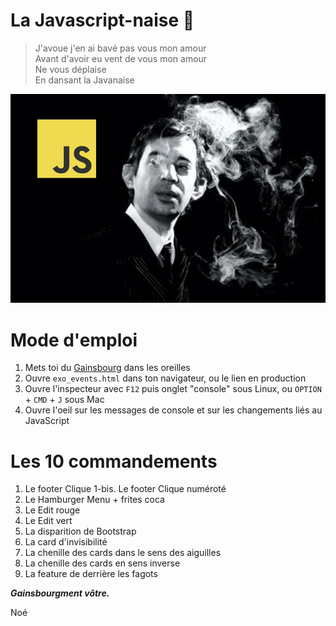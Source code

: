 # La Javascript-naise 🚬


> J'avoue j'en ai bavé pas vous mon amour <br>
> Avant d'avoir eu vent de vous mon amour <br>
> Ne vous déplaise <br>
> En dansant la Javanaise <br>

![Alt text](la_javascriptnaise.jpg?raw=true "La Javascriptnaise")

# Mode d'emploi

 1. Mets toi du [Gainsbourg](https://www.youtube.com/watch?v=V6gjzNm6dA0) dans les oreilles
 2. Ouvre `exo_events.html`  dans ton navigateur, ou le lien en production
 3. Ouvre l'inspecteur avec  `F12`  puis onglet "console" sous Linux, ou  `OPTION`  +  `CMD`  +  `J` sous Mac
 4. Ouvre l'oeil sur les messages de console et sur les changements liés au JavaScript

# Les 10 commandements

 1. Le footer Clique
 1-bis. Le footer Clique numéroté 
 2. Le Hamburger Menu + frites coca 
 3. Le Edit rouge
 4. Le Edit vert
 5. La disparition de Bootstrap
 6. La card d'invisibilité
 7. La chenille des cards dans le sens des aiguilles
 8. La chenille des cards en sens inverse
 9. La feature de derrière les fagots

***Gainsbourgment vôtre.***

Noé